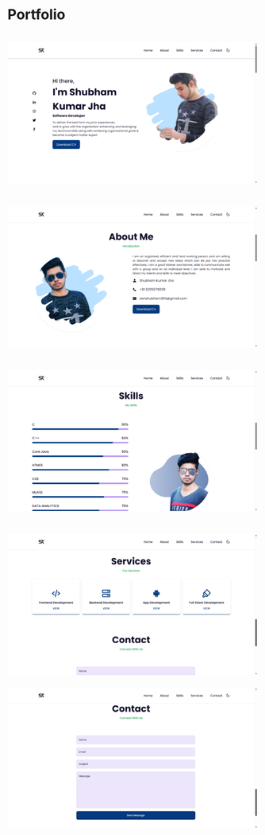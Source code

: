 # Portfolio
![logo](https://github.com/ShubhamKJ123/Portfolio/blob/main/p1.png)
==============================================================
![logo](https://github.com/ShubhamKJ123/Portfolio/blob/main/p2.png)
==============================================================
![logo](https://github.com/ShubhamKJ123/Portfolio/blob/main/p3.png)
==============================================================
![logo](https://github.com/ShubhamKJ123/Portfolio/blob/main/p4.png)
==============================================================
![logo](https://github.com/ShubhamKJ123/Portfolio/blob/main/p5.png)
